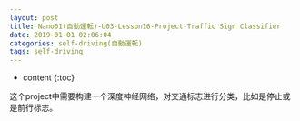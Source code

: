```yaml
---
layout: post
title: Nano01(自動運転)-U03-Lesson16-Project-Traffic Sign Classifier
date: 2019-01-01 02:06:04
categories: self-driving(自動運転)
tags: self-driving
---
```

* content
{:toc}

这个project中需要构建一个深度神经网络，对交通标志进行分类，比如是停止或是前行标志。

